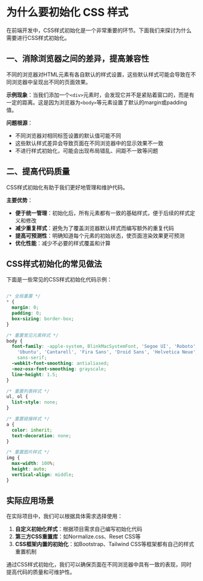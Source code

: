 # 为什么要初始化 CSS 样式

在前端开发中，CSS样式初始化是一个非常重要的环节。下面我们来探讨为什么需要进行CSS样式初始化。

## 一、消除浏览器之间的差异，提高兼容性

不同的浏览器对HTML元素有各自默认的样式设置，这些默认样式可能会导致在不同浏览器中呈现出不同的页面效果。

**示例现象**：当我们添加一个`<div>`元素时，会发现它并不是紧贴着窗口的，而是有一定的距离。这是因为浏览器为`<body>`等元素设置了默认的margin或padding值。

**问题根源**：
- 不同浏览器对相同标签设置的默认值可能不同
- 这些默认样式差异会导致页面在不同浏览器中的显示效果不一致
- 不进行样式初始化，可能会出现布局错乱、间距不一致等问题

## 二、提高代码质量

CSS样式初始化有助于我们更好地管理和维护代码。

**主要优势**：
- **便于统一管理**：初始化后，所有元素都有一致的基础样式，便于后续的样式定义和修改
- **减少重复样式**：避免为了覆盖浏览器默认样式而编写额外的重复代码
- **提高可预测性**：明确知道每个元素的初始状态，使页面渲染效果更可预测
- **优化性能**：减少不必要的样式覆盖和计算

## CSS样式初始化的常见做法

下面是一些常见的CSS样式初始化代码示例：

```css

/* 全局重置 */
* {
  margin: 0;
  padding: 0;
  box-sizing: border-box;
}

/* 重置常见元素样式 */
body {
  font-family: -apple-system, BlinkMacSystemFont, 'Segoe UI', 'Roboto', 'Oxygen',
    'Ubuntu', 'Cantarell', 'Fira Sans', 'Droid Sans', 'Helvetica Neue',
    sans-serif;
  -webkit-font-smoothing: antialiased;
  -moz-osx-font-smoothing: grayscale;
  line-height: 1.5;
}

/* 重置列表样式 */
ul, ol {
  list-style: none;
}

/* 重置链接样式 */
a {
  color: inherit;
  text-decoration: none;
}

/* 重置图片样式 */
img {
  max-width: 100%;
  height: auto;
  vertical-align: middle;
}
```


## 实际应用场景

在实际项目中，我们可以根据具体需求选择使用：

1. **自定义初始化样式**：根据项目需求自己编写初始化代码
2. **第三方CSS重置库**：如Normalize.css、Reset CSS等
3. **CSS框架内置的初始化**：如Bootstrap、Tailwind CSS等框架都有自己的样式重置机制

通过CSS样式初始化，我们可以确保页面在不同浏览器中具有一致的表现，同时提高代码的质量和可维护性。
